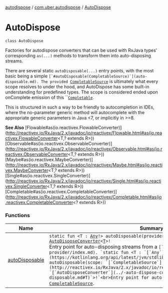 [autodispose](../../index.md) / [com.uber.autodispose](../index.md) / [AutoDispose](./index.md)

# AutoDispose

`class AutoDispose`

Factories for autodispose converters that can be used with RxJava types' corresponding `as(...)` methods to transform them into auto-disposing streams.

There are several static `autoDisposable(...)` entry points, with the most basic being a simple ``[`#autoDisposable(CompletableSource)`](auto-disposable.md). The provided ``[`CompletableSource`](http://reactivex.io/RxJava/2.x/javadoc/io/reactivex/CompletableSource.html) is ultimately what every scope resolves to under the hood, and AutoDispose has some built-in understanding for predefined types. The scope is considered ended upon onComplete emission of this ``[`Completable`](http://reactivex.io/RxJava/2.x/javadoc/io/reactivex/Completable.html).

This is structured in such a way to be friendly to autocompletion in IDEs, where the no-parameter generic method will autocomplete with the appropriate generic parameters in Java &lt;7, or implicitly in &gt;=8.

**See Also**
[Flowable#as(io.reactivex.FlowableConverter)](http://reactivex.io/RxJava/2.x/javadoc/io/reactivex/Flowable.html#as(io.reactivex.FlowableConverter<T,? extends R>))[Observable#as(io.reactivex.ObservableConverter)](http://reactivex.io/RxJava/2.x/javadoc/io/reactivex/Observable.html#as(io.reactivex.ObservableConverter<T,? extends R>))[Maybe#as(io.reactivex.MaybeConverter)](http://reactivex.io/RxJava/2.x/javadoc/io/reactivex/Maybe.html#as(io.reactivex.MaybeConverter<T,? extends R>))[Single#as(io.reactivex.SingleConverter)](http://reactivex.io/RxJava/2.x/javadoc/io/reactivex/Single.html#as(io.reactivex.SingleConverter<T,? extends R>))[Completable#as(io.reactivex.CompletableConverter)](http://reactivex.io/RxJava/2.x/javadoc/io/reactivex/Completable.html#as(io.reactivex.CompletableConverter<? extends R>))

### Functions

| Name | Summary |
|---|---|
| [autoDisposable](auto-disposable.md) | `static fun <T : `[`Any`](https://kotlinlang.org/api/latest/jvm/stdlib/kotlin/-any/index.html)`!> autoDisposable(provider: `[`ScopeProvider`](../-scope-provider/index.md)`!): `[`AutoDisposeConverter`](../-auto-dispose-converter.md)`<`[`T`](auto-disposable.md#T)`>!`<br>Entry point for auto-disposing streams from a ``[`ScopeProvider`](../-scope-provider/index.md). `static fun <T : `[`Any`](https://kotlinlang.org/api/latest/jvm/stdlib/kotlin/-any/index.html)`!> autoDisposable(scope: `[`CompletableSource`](http://reactivex.io/RxJava/2.x/javadoc/io/reactivex/CompletableSource.html)`!): `[`AutoDisposeConverter`](../-auto-dispose-converter.md)`<`[`T`](auto-disposable.md#T)`>!`<br>Entry point for auto-disposing streams from a ``[`CompletableSource`](http://reactivex.io/RxJava/2.x/javadoc/io/reactivex/CompletableSource.html).  |
